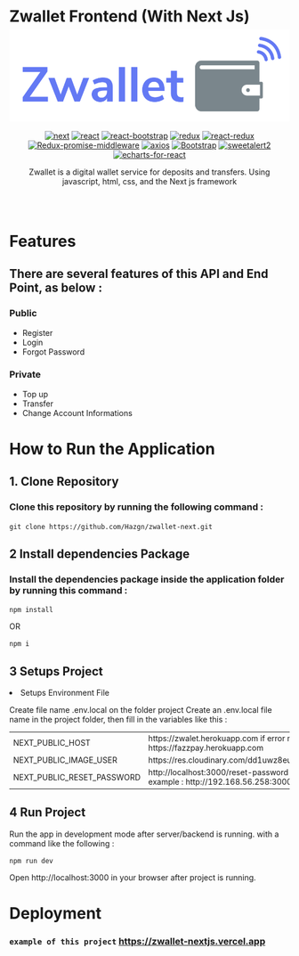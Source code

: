 # Zwallet Frontend (With Next Js)

<div style="text-align:center;position:relative; bottom:43px;margin-top:50px;" align="center">

<img src='./src/assets/img/zwallet.png' width='auto' />

[![next](https://img.shields.io/npm/v/next?label=next)](https://nextjs.org)
[![react](https://img.shields.io/npm/v/react?label=react)](https://reactjs.org)
[![react-bootstrap](https://img.shields.io/npm/v/react-bootstrap?label=react-bootstrap)](https://react-bootstrap.github.io/getting-started/introduction)
[![redux](https://img.shields.io/npm/v/redux?label=redux)](https://www.npmjs.com/package/redux)
[![react-redux](https://img.shields.io/npm/v/react-redux?label=react-redux)](https://www.npmjs.com/package/react-redux)
[![Redux-promise-middleware](https://img.shields.io/npm/v/redux-promise-middleware?label=redux-promise-middleware)](https://www.npmjs.com/package/redux-promise-middleware)
[![axios](https://img.shields.io/badge/axios-0.24.0-blue)](https://www.npmjs.com/package/axios)
[![Bootstrap](https://img.shields.io/npm/v/bootstrap?label=bootstrap)](https://www.npmjs.com/package/bootstrap)
[![sweetalert2](https://img.shields.io/npm/v/sweetalert2?label=sweetalert2)](https://www.npmjs.com/package/sweetalert2)
[![echarts-for-react](https://img.shields.io/npm/v/echarts-for-react?label=echarts-for-react)](https://www.npmjs.com/package/echarts-for-react)

Zwallet is a digital wallet service for deposits and transfers. Using javascript, html, css, and the Next js framework

</div>

# Features

## There are several features of this API and End Point, as below :

### Public
<ul>
<li>Register</li>
<li>Login</li>
<li>Forgot Password</li>
</ul>

### Private
<ul>
<li>Top up</li>
<li>Transfer</li>
<li>Change Account Informations</li>
</ul>

#  How to Run the Application

## 1. Clone Repository

### Clone this repository by running the following command :

```
git clone https://github.com/Hazgn/zwallet-next.git
```

## 2 Install dependencies Package

### Install the dependencies package inside the application folder by running this command :

```
npm install
```

OR

```
npm i
```

## 3 Setups Project

<li>Setups Environment File</li>
<p>
Create file name .env.local on the folder project
Create an .env.local file name in the project folder, then fill in the variables like this :
</p>

<table>
<tr>
<td>NEXT_PUBLIC_HOST</td>
<td>https://zwalet.herokuapp.com if error migrate to https://fazzpay.herokuapp.com</td>
</tr>
<tr>
<td>NEXT_PUBLIC_IMAGE_USER</td>
<td>https://res.cloudinary.com/dd1uwz8eu/image/upload/v1653276449</td>
</tr>
<tr>
<td>NEXT_PUBLIC_RESET_PASSWORD</td>
<td>http://localhost:3000/reset-password or your ipv4/virtual host, example : http://192.168.56.258:3000/reset-password</td>
</tr>
</table>

## 4 Run Project
Run the app in development mode after server/backend is running. with a command like the following :

```
npm run dev
```

Open http://localhost:3000 in your browser after project is running.

# Deployment

### `example of this project` <https://zwallet-nextjs.vercel.app>